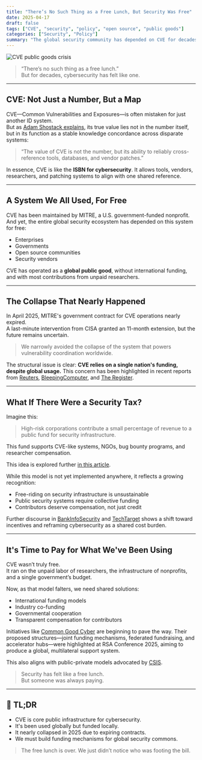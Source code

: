 ```yaml
---
title: "There’s No Such Thing as a Free Lunch, But Security Was Free"
date: 2025-04-17
draft: false
tags: ["CVE", "security", "policy", "open source", "public goods"]
categories: ["Security", "Policy"]
summary: "The global security community has depended on CVE for decades without ever paying a dime. As the system nears collapse, it's time to ask who should bear the cost of public cybersecurity infrastructure."
---
```


![CVE public goods crisis](/images/post/cve-free-lunch.webp)

> “There’s no such thing as a free lunch.”  
> But for decades, cybersecurity has felt like one.

---

## CVE: Not Just a Number, But a Map

CVE—Common Vulnerabilities and Exposures—is often mistaken for just another ID system.  
But as [Adam Shostack explains](https://shostack.org/blog/thoughts-on-cve/), its true value lies not in the number itself, but in its function as a stable knowledge concordance across disparate systems:

> “The value of CVE is not the number, but its ability to reliably cross-reference tools, databases, and vendor patches.”

In essence, CVE is like the **ISBN for cybersecurity**. It allows tools, vendors, researchers, and patching systems to align with one shared reference.

---

## A System We All Used, For Free

CVE has been maintained by MITRE, a U.S. government-funded nonprofit.  
And yet, the entire global security ecosystem has depended on this system for free:

- Enterprises
- Governments
- Open source communities
- Security vendors

CVE has operated as a **global public good**, without international funding, and with most contributions from unpaid researchers.

---

## The Collapse That Nearly Happened

In April 2025, MITRE's government contract for CVE operations nearly expired.  
A last-minute intervention from CISA granted an 11-month extension, but the future remains uncertain.

> We narrowly avoided the collapse of the system that powers vulnerability coordination worldwide.

The structural issue is clear: **CVE relies on a single nation's funding, despite global usage.** This concern has been highlighted in recent reports from [Reuters](https://www.reuters.com/technology/us-funding-running-out-critical-cyber-vulnerability-database-manager-says-2025-04-15/), [BleepingComputer](https://www.bleepingcomputer.com/news/security/cisa-extends-funding-to-ensure-no-lapse-in-critical-cve-services/), and [The Register](https://www.theregister.com/2025/04/16/cve_program_funding_save/).

---

## What If There Were a Security Tax?

Imagine this:

> High-risk corporations contribute a small percentage of revenue to a public fund for security infrastructure.

This fund supports CVE-like systems, NGOs, bug bounty programs, and researcher compensation.

This idea is explored further [in this article](https://windshock.github.io/en/post/2023-04-18-strengthening-cybersecurity-through-government-ngos-and-bug-bounty-programs/).

While this model is not yet implemented anywhere, it reflects a growing recognition:

- Free-riding on security infrastructure is unsustainable
- Public security systems require collective funding
- Contributors deserve compensation, not just credit

Further discourse in [BankInfoSecurity](https://www.bankinfosecurity.com/white-house-advisory-team-backs-cybersecurity-tax-incentives-a-24558) and [TechTarget](https://www.techtarget.com/searchitchannel/post/Framing-cybersecurity-as-a-tax-on-businesses) shows a shift toward incentives and reframing cybersecurity as a shared cost burden.

---

## It's Time to Pay for What We've Been Using

CVE wasn’t truly free.  
It ran on the unpaid labor of researchers, the infrastructure of nonprofits, and a single government’s budget.

Now, as that model falters, we need shared solutions:

- International funding models
- Industry co-funding
- Governmental cooperation
- Transparent compensation for contributors

Initiatives like [Common Good Cyber](https://www.darkreading.com/vulnerabilities-threats/funding-the-organizations-that-secure-the-internet) are beginning to pave the way. Their proposed structures—joint funding mechanisms, federated fundraising, and accelerator hubs—were highlighted at RSA Conference 2025, aiming to produce a global, multilateral support system.

This also aligns with public-private models advocated by [CSIS](https://www.csis.org/analysis/shared-responsibility-public-private-cooperation-cybersecurity).

> Security has felt like a free lunch.  
> But someone was always paying.

---

## 📌 TL;DR

- CVE is core public infrastructure for cybersecurity.
- It's been used globally but funded locally.
- It nearly collapsed in 2025 due to expiring contracts.
- We must build funding mechanisms for global security commons.

> The free lunch is over. We just didn’t notice who was footing the bill.


